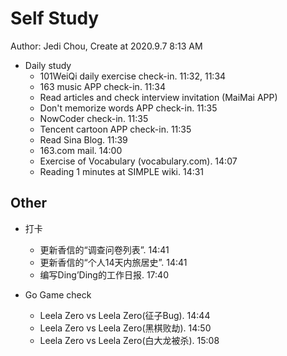 # Self Study

Author: Jedi Chou, Create at 2020.9.7 8:13 AM

* Daily study
  * 101WeiQi daily exercise check-in. 11:32, 11:34
  * 163 music APP check-in. 11:34
  * Read articles and check interview invitation (MaiMai APP)
  * Don't memorize words APP check-in. 11:35
  * NowCoder check-in. 11:35
  * Tencent cartoon APP check-in. 11:35
  * Read Sina Blog. 11:39
  * 163.com mail. 14:00
  * Exercise of Vocabulary (vocabulary.com). 14:07
  * Reading 1 minutes at SIMPLE wiki. 14:31

## Other

* 打卡
  * 更新香信的“调查问卷列表”. 14:41
  * 更新香信的“个人14天内旅居史”. 14:41
  * 编写Ding’Ding的工作日报. 17:40

* Go Game check
  * Leela Zero vs Leela Zero(征子Bug). 14:44
  * Leela Zero vs Leela Zero(黑棋败劫). 14:50
  * Leela Zero vs Leela Zero(白大龙被杀). 15:08

